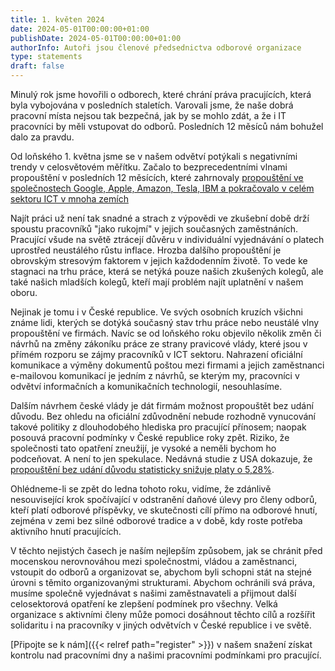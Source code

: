```yaml
---
title: 1. květen 2024 
date: 2024-05-01T00:00:00+01:00
publishDate: 2024-05-01T00:00:00+01:00
authorInfo: Autoři jsou členové předsednictva odborové organizace
type: statements
draft: false
--- 
```

Minulý rok jsme hovořili o odborech, které chrání práva pracujících, která byla vybojována v posledních staletích. Varovali jsme, že naše dobrá pracovní místa nejsou tak bezpečná, jak by se mohlo zdát, a že i IT pracovníci by měli vstupovat do odborů. Posledních 12 měsíců nám bohužel dalo za pravdu.

Od loňského 1. května jsme se v našem odvětví potýkali s negativními trendy v celosvětovém měřítku. Začalo to bezprecedentními vlnami propouštění v posledních 12 měsících, které zahrnovaly [propouštění ve společnostech Google, Apple, Amazon, Tesla, IBM a pokračovalo v celém sektoru ICT v mnoha zemích](https://techcrunch.com/2024/04/15/tech-layoffs-2023-list)

Najít práci už není tak snadné a strach z výpovědi ve zkušební době drží spoustu pracovníků "jako rukojmí" v jejich současných zaměstnáních. Pracující všude na světě ztrácejí důvěru v individuální vyjednávání o platech uprostřed neustálého růstu inflace. Hrozba dalšího propouštění je obrovským stresovým faktorem v jejich každodenním životě. To vede ke stagnaci na trhu práce, která se netýká pouze našich zkušených kolegů, ale také našich mladších kolegů, kteří mají problém najít uplatnění v našem oboru.

Nejinak je tomu i v České republice. Ve svých osobních kruzích všichni známe lidi, kterých se dotýká současný stav trhu práce nebo neustálé vlny propouštění ve firmách. Navíc se od loňského roku objevilo několik změn či návrhů na změny zákoníku práce ze strany pravicové vlády, které jsou v přímém rozporu se zájmy pracovníků v ICT sektoru. Nahrazení oficiální komunikace a výměny dokumentů poštou mezi firmami a jejich zaměstnanci e-mailovou komunikací je jedním z návrhů, se kterým my, pracovníci v odvětví informačních a komunikačních technologií, nesouhlasíme.

Dalším návrhem české vlády je dát firmám možnost propouštět bez udání důvodu. Bez ohledu na oficiální zdůvodnění nebude rozhodně vynucování takové politiky z dlouhodobého hlediska pro pracující přínosem; naopak posouvá pracovní podmínky v České republice roky zpět. Riziko, že společnosti tato opatření zneužijí, je vysoké a neměli bychom ho podceňovat. A není to jen spekulace. Nedávná studie z USA dokazuje, že [propouštění bez udání důvodu statisticky snižuje platy o 5,28%](https://thekeep.eiu.edu/cgi/viewcontent.cgi?article=1807&context=jcba).

Ohlédneme-li se zpět do ledna tohoto roku, vidíme, že zdánlivě nesouvisející krok spočívající v odstranění daňové úlevy pro členy odborů, kteří platí odborové příspěvky, ve skutečnosti cílí přímo na odborové hnutí, zejména v zemi bez silné odborové tradice a v době, kdy roste potřeba aktivního hnutí pracujících.

V těchto nejistých časech je naším nejlepším způsobem, jak se chránit před mocenskou nerovnováhou mezi společnostmi, vládou a zaměstnanci, vstoupit do odborů a organizovat se, abychom byli schopni stát na stejné úrovni s těmito organizovanými strukturami. Abychom ochránili svá práva, musíme společně vyjednávat s našimi zaměstnavateli a přijmout další celosektorová opatření ke zlepšení podmínek pro všechny. Velká organizace s aktivními členy může pomoci dosáhnout těchto cílů a rozšířit solidaritu i na pracovníky v jiných odvětvích v České republice i ve světě.

[Připojte se k nám]({{< relref path="register" >}}) v našem snažení získat kontrolu nad pracovními dny a našimi pracovními podmínkami pro pracující.
